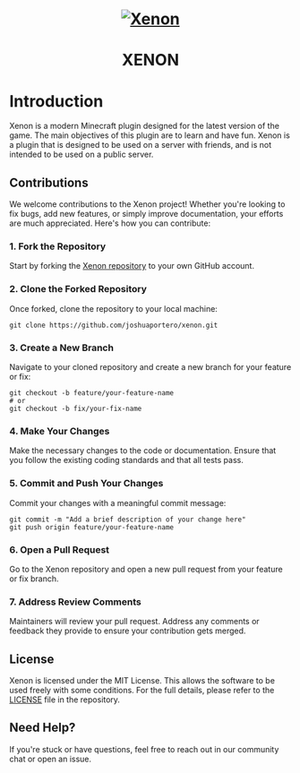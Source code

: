 <h1 align="center">
  <a href="https://github.com/joshuaportero/xenon">
    <img src="https://cdn.discordapp.com/attachments/804050487975477329/1167110796464099420/xenon_ai_banner.png?ex=654cefa1&is=653a7aa1&hm=106e95c15085a5873265a0113541c9937dcd3b4b430de3a18f904d177fd48a0e&" alt="Xenon">
  </a>
</h1>
<h1 align="center">XENON</h1>

# Introduction

Xenon is a modern Minecraft plugin designed for the latest version of the game. The main objectives of this plugin are
to learn and have fun. Xenon is a plugin that is designed to be used on a server with friends, and is not intended to
be used on a public server.

## Contributions

We welcome contributions to the Xenon project! Whether you're looking to fix bugs, add new features, or simply improve
documentation, your efforts are much appreciated. Here's how you can contribute:

### 1. **Fork the Repository**

Start by forking the [Xenon repository](https://github.com/joshuaportero/xenon) to your own GitHub account.

### 2. **Clone the Forked Repository**

Once forked, clone the repository to your local machine:

```shell
git clone https://github.com/joshuaportero/xenon.git
```

### 3. **Create a New Branch**

Navigate to your cloned repository and create a new branch for your feature or fix:

```shell
git checkout -b feature/your-feature-name
# or
git checkout -b fix/your-fix-name
```

### 4. **Make Your Changes**

Make the necessary changes to the code or documentation. Ensure that you follow the existing coding standards and that
all tests pass.

### 5. **Commit and Push Your Changes**

Commit your changes with a meaningful commit message:

```shell
git commit -m "Add a brief description of your change here"
git push origin feature/your-feature-name
```

### 6. **Open a Pull Request**

Go to the Xenon repository and open a new pull request from your feature or fix branch.

### 7. **Address Review Comments**

Maintainers will review your pull request. Address any comments or feedback they provide to ensure your contribution
gets merged.

## License

Xenon is licensed under the MIT License. This allows the software to be used freely with some conditions. For the full details, please refer to the [LICENSE](https://github.com/joshuaportero/xenon/blob/master/LICENSE.md) file in the repository.

## Need Help?

If you're stuck or have questions, feel free to reach out in our community chat or open an issue.